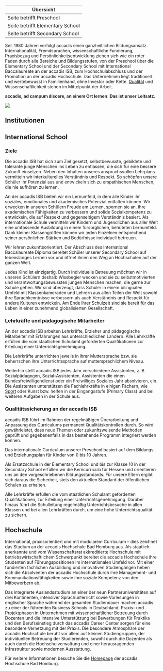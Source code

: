 | Übersicht |
| --- |
| Seite betrifft Preschool | ja |
| Seite betrifft Elementary School | ja |
| Seite betrifft Secondary School | ja |

Seit 1980 Jahren verfolgt accadis einen ganzheitlichen Bildungsansatz. Internationalität, Fremdsprachen, wissenschaftliche Fundierung, Praxisbezug und Persönlichkeitsentwicklung ziehen sich wie ein roter Faden durch alle Bereiche und Bildungsstufen, von der Preschool über die Elementary School und der Secondary School mit International Baccalaureate an der accadis ISB, zum Hochschulabschluss und der Promotion an der accadis Hochschule. Das Unternehmen liegt traditionell und wertebewusst in Familienhand, ohne Investor oder Kette. [Qualität](https://de.wiki.accadis-isb.net/Qualit%C3%A4tssicherung "Qualitätssicherung") und Wissenschaftlichkeit stehen im Mittelpunkt der Arbeit.

**accadis, ad campum discere, an einem Ort lernen: Das ist unser Leitsatz.**

[![](https://de.wiki.accadis-isb.net/images/thumb/1/10/Bildungsansatz-accadis.jpg/300px-Bildungsansatz-accadis.jpg)](https://de.wiki.accadis-isb.net/Datei:Bildungsansatz-accadis.jpg)

## Institutionen 

## International School 

### Ziele 

Die accadis ISB hat sich zum Ziel gesetzt, selbstbewusste, gebildete und tolerante junge Menschen ins Leben zu entlassen, die sich für eine bessere Zukunft einsetzen. Neben den Inhalten unseres anspruchsvollen Lehrplans vermitteln wir interkulturelles Verständnis und Respekt. So schöpfen unsere Schüler ihr Potenzial aus und entwickeln sich zu empathischen Menschen, die nie aufhören zu lernen.

An der accadis ISB bieten wir ein Lernumfeld, in dem alle Kinder ihr soziales, emotionales und akademisches Potenzial entfalten können. Wir erwecken in unseren Schülern Freude am Lernen, spornen sie an, ihre akademischen Fähigkeiten zu verbessern und solide Sozialkompetenz zu entwickeln, die auf Respekt und gegenseitigem Verständnis basiert. Als internationale Schule vermitteln wir Kindern und Jugendlichen aus aller Welt eine umfassende Ausbildung in einem fürsorglichen, behüteten Lernumfeld. Dank kleiner Klassengrößen können wir jeden Einzelnen entsprechend seiner persönlichen Stärken und Bedürfnisse individuell betreuen.

Wir lehren zukunftsorientiert. Der Abschluss des International Baccalaureate Diploma bereitet Schüler unserer Secondary School auf lebenslanges Lernen vor und öffnet ihnen den Weg an Hochschulen auf der ganzen Welt.

Jedes Kind ist einzigartig. Durch individuelle Betreuung möchten wir in unseren Schülern deshalb Wissbegier wecken und sie zu selbstmotivierten und verantwortungsbewussten jungen Menschen machen, die gerne zur Schule gehen. Wir sind überzeugt, dass Schüler in einem bilingualen Umfeld mit Klassenkameraden und Lehrern aus allen Teilen der Welt sowohl ihre Sprachkenntnisse verbessern als auch Verständnis und Respekt für andere Kulturen entwickeln. Am Ende ihrer Schulzeit sind sie bereit für das Leben in einer zunehmend globalisierten Gesellschaft.

### Lehrkräfte und pädagogische Mitarbeiter 

An der accadis ISB arbeiten Lehrkräfte, Erzieher und pädagogische Mitarbeiter mit Erfahrungen aus unterschiedlichen Ländern. Alle Lehrkräfte erfüllen die vom staatlichen Schulamt geforderten Qualifikationen zur Erteilung einer Unterrichtsgenehmigung.

Die Lehrkräfte unterrichten jeweils in ihrer Muttersprache bzw. sie beherrschen ihre Unterrichtssprache auf muttersprachlichem Niveau.

Weiterhin stellt accadis ISB jedes Jahr verschiedene Assistenten, z. B. Sozialpädagogen, Sozial-Assistenten, Assistenten die einen Bundesfreiwilligendienst oder ein Freiwilliges Soziales Jahr absolvieren, ein. Die Assistenten unterstützen die Fachlehrkräfte in einigen Fächern, wie [Sport](https://de.wiki.accadis-isb.net/Sportunterricht_und_Schwimmen "Sportunterricht und Schwimmen") oder Kunst bzw. helfen in der Eingangsstufe (Primary Class) und bei weiteren Aufgaben in der Schule aus.

### Qualitätssicherung an der accadis ISB 

accadis ISB führt im Rahmen der regelmäßigen Überarbeitung und Anpassung des Curriculums permanent Qualitätskontrollen durch. So wird gewährleistet, dass neue Themen oder zukunftsweisende Methoden geprüft und gegebenenfalls in das bestehende Programm integriert werden können.

Das internationale Curriculum unserer Preschool basiert auf dem Bildungs- und Erziehungsplan für Kinder von 0 bis 10 Jahren.

Als Ersatzschule in der Elementary School und bis zur Klasse 10 in der Secondary School erfüllen wir die Kerncurricula für Hessen und orientieren uns an den vorgeschriebenen Bildungsstandards. Für unsere Eltern ergibt sich daraus die Sicherheit, stets den aktuellen Standard der öffentlichen Schulen zu erhalten.

Alle Lehrkräfte erfüllen die vom staatlichen Schulamt geforderten Qualifikationen, zur Erteilung einer Unterrichtsgenehmigung. Darüber hinaus führt die Schulleitung regelmäßig Unterrichtsbesuche in allen Klassen und bei allen Lehrkräften durch, um eine hohe Unterrichtsqualität zu sichern.

## Hochschule 

International, praxisorientiert und mit modularem Curriculum – dies zeichnet das Studium an der accadis Hochschule Bad Homburg aus. Als staatlich anerkannte und vom Wissenschaftsrat akkreditierte Hochschule mit betriebswirtschaftlichem Schwerpunkt bereitet die accadis Hochschule ihre Studenten auf Führungspositionen im internationalen Umfeld vor. Mit einer fundierten fachlichen Ausbildung und innovativen Studiengängen heben sich die Absolventen der accadis Hochschule durch ihre Management- und Kommunikationsfähigkeiten sowie ihre soziale Kompetenz von den Mitbewerbern ab.

Das integrierte Auslandsstudium an einer der neun Partneruniversitäten auf drei Kontinenten, intensiver Sprachunterricht sowie Vorlesungen in englischer Sprache während der gesamten Studiendauer machen accadis zu einer der führenden Business Schools in Deutschland. Praxis- und Projektphasen in Unternehmen mit wissenschaftlicher Betreuung durch Dozenten und die intensive Unterstützung bei Bewerbungen für Praktika und den Berufseinstieg durch das accadis Career Center sorgen für eine besondere Vernetzung mit der Praxis. Die besondere Atmosphäre der accadis Hochschule beruht vor allem auf kleinen Studiengruppen, der individuellen Betreuung der Studierenden, sowohl durch die Dozenten als auch durch die Hochschulverwaltung und einer herausragenden Infrastruktur sowie modernen Ausstattung.

Für weitere Informationen besuche Sie die [Homepage](https://www.accadis.com/) der accadis Hochschule Bad Homburg.

